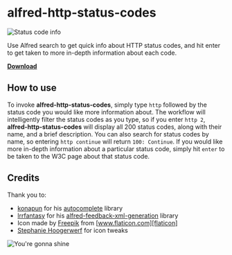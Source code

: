 # alfred-http-status-codes

![Status code info](http://i.imgur.com/N7FlAwl.png)

Use Alfred search to get quick info about HTTP status codes, and hit enter to get taken to more in-depth information about each code.

**[Download][releases]**

## How to use

To invoke **alfred-http-status-codes**, simply type `http` followed by the status code you would like more information about. The workflow will intelligently filter the status codes as you type, so if you enter `http 2`, **alfred-http-status-codes** will display all 200 status codes, along with their name, and a brief description. You can also search for status codes by name, so entering `http continue` will return `100: Continue`. If you would like more in-depth information about a particular status code, simply hit `enter` to be taken to the W3C page about that status code.

## Credits

Thank you to:
* [konapun] for his [autocomplete] library
* [lrrfantasy] for his [alfred-feedback-xml-generation][xml] library
* Icon made by [Freepik] from [www.flaticon.com][flaticon]
* [Stephanie Hoogerwerf][stephanie] for icon tweaks

[releases]: https://github.com/goronfreeman/alfred-http-status-codes/releases
[konapun]: https://github.com/konapun
[autocomplete]: https://github.com/konapun/autocomplete
[lrrfantasy]: https://github.com/lrrfantasy
[xml]: https://github.com/lrrfantasy/alfred-feedback-xml-generation
[freepik]: http://www.freepik.com
[flaticon]: http://www.flaticon.com
[stephanie]: http://stephaniehoogerwerf.com/

![You're gonna shine](https://cloud.githubusercontent.com/assets/498643/7970023/cd2f676e-0a00-11e5-9597-627feafe931a.png)
